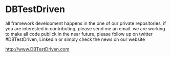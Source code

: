 DBTestDriven
============
all framework development happens in the one of our private repositories, if you are interested in contributing, please send me an email. we are working to make all code publick in the near future, please follow up on twitter #DBTestDriven, LinkedIn or simply check the news on our website 

http://www.DBTestDriven.com
